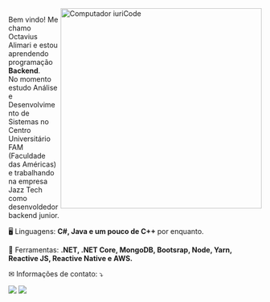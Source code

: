 <img src="https://raw.githubusercontent.com/MicaelliMedeiros/micaellimedeiros/master/image/computer-illustration.png" min-width="400px" max-width="400px" width="400px" align="right" alt="Computador iuriCode">

<p align="left"> 
  Bem vindo! Me chamo Octavius Alimari e estou aprendendo programação <strong>Backend</strong>.<br>
  No momento estudo Análise e Desenvolvimento de Sistemas no Centro Universitário FAM (Faculdade das Américas) e trabalhando na empresa Jazz Tech como desenvoldedor backend junior.
</p>

<p align="left">
 🖥️ Linguagens: <strong>C#, Java e um pouco de C++  </strong> por enquanto.
</p>

<p align="left">
  💼 Ferramentas: <strong>.NET, .NET Core, MongoDB, Bootsrap, Node, Yarn, Reactive JS, Reactive Native e AWS.</strong>
</p>

<p align="left">
 ✉ Informações de contato: ⤵️
</p>

<p align="left">
  <a href="mailto:octaviusalimari654@gmail.com" alt="Gmail">
  <img src="https://img.shields.io/badge/-Gmail-FF0000?style=flat-square&labelColor=FF0000&logo=gmail&logoColor=white&link=LINK-DO-SEU-EMAIL" /></a>

  <a href="https://api.whatsapp.com/send?phone=5511942406917hatsApp">
  <img src="https://img.shields.io/badge/-WhatsApp-25d366?style=flat-square&labelColor=25d366&logo=whatsapp&logoColor=white&link=API-DO-SEU-WHATSAPP"/></a>
